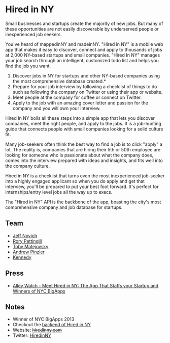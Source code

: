 # Hired in NY
Small businesses and startups create the majority of new jobs. But many of these opportunities are not easily discoverable by underserved people or inexperienced job seekers.

You've heard of mappedinNY and madeinNY. "Hired in NY" is a mobile web app that makes it easy to discover, connect and apply to thousands of jobs at 2,000 NY-based startups and small companies. "Hired In NY" manages your job search through an intelligent, customized todo list and helps you find the job you want.

1) Discover jobs in NY for startups and other NY-based companies using the most comprehensive database created.*
2) Prepare for your job interview by following a checklist of things to do such as following the company on Twitter or using their app or website.
3) Meet people at the company for coffee or connect on Twitter.
4) Apply to the job with an amazing cover letter and passion for the company and you will own your interview.

Hired In NY boils all these steps into a simple app that lets you discover companies, meet the right people, and apply to the jobs. It is a job-hunting guide that connects people with small companies looking for a solid culture fit.

Many job-seekers often think the best way to find a job is to click "apply" a lot. The reality is, companies that are hiring their 5th or 50th employee are looking for someone who is passionate about what the company does, comes into the interview prepared with ideas and insights, and fits well into the company culture.

Hired in NY is a checklist that turns even the most inexperienced job-seeker into a highly engaged applicant so when you do apply and get that interview, you'll be prepared to put your best foot forward. It's perfect for internships/entry level jobs all the way up to execs.

The "Hired in NY" API is the backbone of the app, boasting the city's most comprehensive company and job database for startups.

## Team
* [Jeff Novich](https://twitter.com/jeffnovich)
* [Rory Pettingill](https://twitter.com/rorypettingill)
* [Toby Matejovsky](https://twitter.com/tobym)
* [Andrew Pinzler](https://twitter.com/pinzler)
* [Kennedy](https://twitter.com/kennedysgarage)

## Press
* [Alley Watch - Meet Hired in NY: The App That Staffs your Startup and Winners of NYC BigApps](http://www.alleywatch.com/2013/07/meet-hired-in-ny-winners-of-the-nyc-bigapps-competition)

## Notes
* Winner of NYC BigApps 2013
* Checkout the [backend of Hired in NY](https://github.com/kennedysgarage/hiredinny)
* Website: ~~[hiredinny.com](http://hiredinny.com)~~
* Twitter: [HiredinNY](https://twitter.com/HiredinNY)

